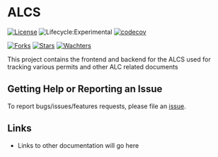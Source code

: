 # ALCS
[![License](https://img.shields.io/badge/License-Apache%202.0-blue.svg)](LICENSE)
![Lifecycle:Experimental](https://img.shields.io/badge/Lifecycle-Experimental-339999)
[![codecov](https://codecov.io/gh/bcgov/alcs/branch/dev/graph/badge.svg)](https://codecov.io/gh/bcgov/alcs)

[![Forks](https://img.shields.io/github/forks/bcgov/alcs.svg)](https://github.com/bcgov/tno/network/members)
[![Stars](https://img.shields.io/github/stars/bcgov/alcs.svg)](https://github.com/bcgov/tno/stargazers)
[![Wachters](https://img.shields.io/github/watchers/bcgov/alcs.svg)](https://github.com/bcgov/tno/watchers)

This project contains the frontend and backend for the ALCS used for tracking various permits and other ALC related documents

## Getting Help or Reporting an Issue
To report bugs/issues/features requests, please file an [issue](https://github.com/bcgov/alcs/issues).

## Links
- Links to other documentation will go here